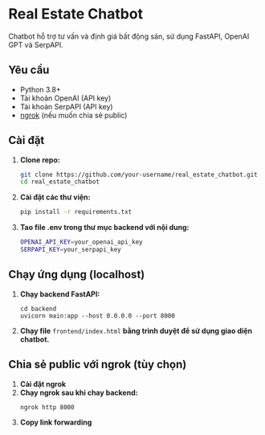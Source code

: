 # Real Estate Chatbot

Chatbot hỗ trợ tư vấn và định giá bất động sản, sử dụng FastAPI, OpenAI GPT và SerpAPI.

## Yêu cầu

- Python 3.8+
- Tài khoản OpenAI (API key)
- Tài khoản SerpAPI (API key)
- [ngrok](https://ngrok.com/) (nếu muốn chia sẻ public)

## Cài đặt

1. **Clone repo:**
   ```bash
   git clone https://github.com/your-username/real_estate_chatbot.git
   cd real_estate_chatbot

2. **Cài đặt các thư viện:**
   ```bash
   pip install -r requirements.txt

3. **Tao file .env trong thư mục backend với nội dung:**
   ```sh
   OPENAI_API_KEY=your_openai_api_key
   SERPAPI_KEY=your_serpapi_key

## Chạy ứng dụng (localhost)

1. **Chạy backend FastAPI:**
    ```baah
   cd backend
   uvicorn main:app --host 0.0.0.0 --port 8000
2. **Chạy file** `frontend/index.html` **bằng trình duyệt để sử dụng giao diện chatbot.**

## Chia sẻ public với ngrok (tùy chọn)

1. **Cài đặt ngrok**
2. **Chạy ngrok sau khi chay backend:**
   ```bash
   ngrok http 8000

3. **Copy link forwarding**